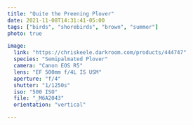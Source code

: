 ```yaml
---
title: "Quite the Preening Plover"
date: 2021-11-08T14:31:41-05:00
tags: ["birds", "shorebirds", "brown", "summer"]
photo: true

image:
  link: "https://chriskeele.darkroom.com/products/444747"
  species: "Semipalmated Plover"
  camera: "Canon EOS R5"
  lens: "EF 500mm f/4L IS USM"
  aperture: "f/4"
  shutter: "1/1250s"
  iso: "500 ISO"
  file: "_M6A2043"
  orientation: "vertical"

---
```

